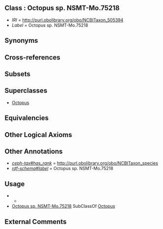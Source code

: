 
## Class : Octopus sp. NSMT-Mo.75218

 * *IRI* = http://purl.obolibrary.org/obo/NCBITaxon_505394
 * *Label* = Octopus sp. NSMT-Mo.75218

## Synonyms


## Cross-references


## Subsets


## Superclasses

 * [Octopus](../../NCBITaxon/43/NCBITaxon_6643.md)

## Equivalencies


## Other Logical Axioms


## Other Annotations

 * *[ceph-tax#has_rank](../../ceph-tax#has/nk/ceph-tax#has_rank.md)* = http://purl.obolibrary.org/obo/NCBITaxon_species
 * *[rdf-schema#label](../../el/rdf-schema#label.md)* = Octopus sp. NSMT-Mo.75218

## Usage

 * -
 * [Octopus sp. NSMT-Mo.75218](../../NCBITaxon/94/NCBITaxon_505394.md) SubClassOf [Octopus](../../NCBITaxon/43/NCBITaxon_6643.md)

## External Comments

